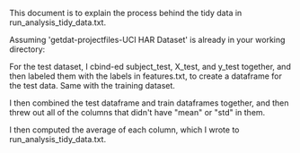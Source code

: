 This document is to explain the process behind the tidy data in run_analysis_tidy_data.txt.

Assuming 'getdat-projectfiles-UCI HAR Dataset' is already in your working directory:

For the test dataset, I cbind-ed subject_test, X_test, and y_test together, and then labeled them with the labels in features.txt, to create a dataframe for the test data.
Same with the training dataset.

I then combined the test dataframe and train dataframes together, and then threw out all of the columns that didn't have "mean" or "std" in them.

I then computed the average of each column, which I wrote to run_analysis_tidy_data.txt.